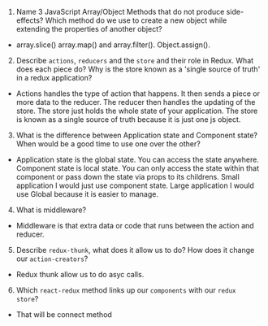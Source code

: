 1.  Name 3 JavaScript Array/Object Methods that do not produce side-effects? Which method do we use to create a new object while extending the properties of another object?
* array.slice() array.map() and array.filter().  Object.assign().
2.  Describe `actions`, `reducers` and the `store` and their role in Redux. What does each piece do? Why is the store known as a 'single source of truth' in a redux application?
* Actions handles the type of action that happens.  It then sends a piece or more data to the reducer.  The reducer then handles the updating of the store.  The store just holds the whole state of your application.  The store is known as a single source of truth because it is just one js object.
3.  What is the difference between Application state and Component state? When would be a good time to use one over the other?
* Application state is the global state.  You can access the state anywhere.  Component state is local state.  You can only access the state within that component or pass down the state via props to its childrens.  Small application I would just use component state.  Large application I would use Global because it is easier to manage.
4.  What is middleware?
* Middleware is that extra data or code that runs between the action and reducer.
5.  Describe `redux-thunk`, what does it allow us to do? How does it change our `action-creators`?
* Redux thunk allow us to do asyc calls.
6.  Which `react-redux` method links up our `components` with our `redux store`?
* That will be connect method
